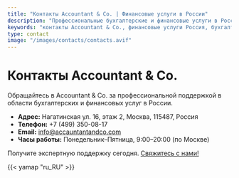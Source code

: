 ```yaml
---
title: "Контакты Accountant & Co. | Финансовые услуги в России"
description: "Профессиональные бухгалтерские и финансовые услуги в России."
keywords: "контакты Accountant & Co., финансовые услуги Россия, бухгалтерская поддержка Россия"
type: contact
image: "/images/contacts/contacts.avif"
---
```


# Контакты Accountant & Co.

Обращайтесь в Accountant & Co. за профессиональной поддержкой в области бухгалтерских и финансовых услуг в России.

- **Адрес:** Нагатинская ул. 16, этаж 2, Москва, 115487, Россия
- **Телефон:** +7 (499) 350-08-17
- **Email:** info@accauntantandco.com
- **Часы работы:** Понедельник–Пятница, 9:00–20:00 (по Москве)

Получите экспертную поддержку сегодня. [Свяжитесь с нами!](/ru/contacts/)

{{< yamap "ru_RU" >}}
